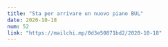```yaml
---
title: "Sta per arrivare un nuovo piano BUL"
date: 2020-10-18
num: 52
link: "https://mailchi.mp/0d3e50871bd2/2020-10-18"
---
```

